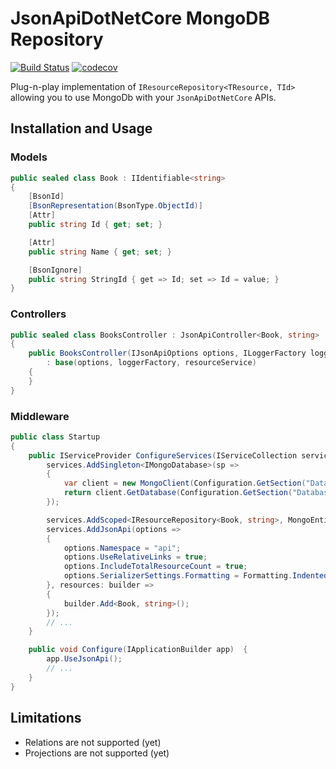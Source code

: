 # JsonApiDotNetCore MongoDB Repository

[![Build Status](https://travis-ci.com/mrnkr/JsonApiDotNetCore.MongoDb.svg?branch=master)](https://travis-ci.com/mrnkr/JsonApiDotNetCore.MongoDb)
[![codecov](https://codecov.io/gh/mrnkr/JsonApiDotNetCore.MongoDb/branch/master/graph/badge.svg)](https://codecov.io/gh/mrnkr/JsonApiDotNetCore.MongoDb)

Plug-n-play implementation of `IResourceRepository<TResource, TId>` allowing you to use MongoDb with your `JsonApiDotNetCore` APIs.

## Installation and Usage

### Models

```cs
public sealed class Book : IIdentifiable<string>
{
    [BsonId]
    [BsonRepresentation(BsonType.ObjectId)]
    [Attr]
    public string Id { get; set; }

    [Attr]
    public string Name { get; set; }

    [BsonIgnore]
    public string StringId { get => Id; set => Id = value; }
}
```

### Controllers

```cs
public sealed class BooksController : JsonApiController<Book, string>
{
    public BooksController(IJsonApiOptions options, ILoggerFactory loggerFactory, IResourceService<Book, string> resourceService)
        : base(options, loggerFactory, resourceService)
    {
    }
}
```

### Middleware

```cs
public class Startup
{
    public IServiceProvider ConfigureServices(IServiceCollection services) {
        services.AddSingleton<IMongoDatabase>(sp =>
        {
            var client = new MongoClient(Configuration.GetSection("DatabaseSettings:ConnectionString").Value);
            return client.GetDatabase(Configuration.GetSection("DatabaseSettings:Database").Value);
        });

        services.AddScoped<IResourceRepository<Book, string>, MongoEntityRepository<Book, string>>();
        services.AddJsonApi(options =>
        {
            options.Namespace = "api";
            options.UseRelativeLinks = true;
            options.IncludeTotalResourceCount = true;
            options.SerializerSettings.Formatting = Formatting.Indented;
        }, resources: builder =>
        {
            builder.Add<Book, string>();
        });
        // ...
    }

    public void Configure(IApplicationBuilder app)  {
        app.UseJsonApi();
        // ...
    }
}
```

## Limitations

- Relations are not supported (yet)
- Projections are not supported (yet)
